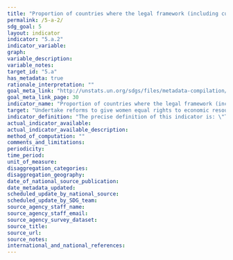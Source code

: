 ```yaml
---
title: "Proportion of countries where the legal framework (including customary law) guarantees women's equal rights to land ownership and/or control"
permalink: /5-a-2/
sdg_goal: 5
layout: indicator
indicator: "5.a.2"
indicator_variable: 
graph: 
variable_description: 
variable_notes: 
target_id: "5.a"
has_metadata: true
rationale_interpretation: ""
goal_meta_link: "http://unstats.un.org/sdgs/files/metadata-compilation/Metadata-Goal-5.pdf"
goal_meta_link_page: 30
indicator_name: "Proportion of countries where the legal framework (including customary law) guarantees women's equal rights to land ownership and/or control"
target: "Undertake reforms to give women equal rights to economic resources, as well as access to ownership and control over land and other forms of property, financial services, inheritance and natural resources, in accordance with national laws."
indicator_definition: "The precise definition of this indicator is: \"The legal framework includes special measures to guarantee women's equal rights to landownership and control\". The indicator monitors reforms that give women equal rights to economic resources, as well as access to ownership and control over land. More specifically, the indicator allows for monitoring progress towards gender equity through the adoption of women-specific measures to promote women's secure rights to land. The indicator has a scoring system from 0 to 4, which signals the stage in the policy/legal framework working towards legal reform, as follows: 	Score 0: Absence of the indicator in the legal framework 	Score 1: A policy is being developed 	Score 1.5: A policy is in place 	Score 2: A draft legislation is to be submitted for deliberations 	Score 3: The indicator appears in primary law 	Score 4: The indicator appears in multiple legal instruments N/A: Not applicable The indicator considers whether: 	National legal framework gives priority to women heads of household under land distribution and titling programmes; 	National legal framework establishes targeted government funds to increase women access to land; 	Joint titling of private property (or user rights) is compulsory in the registration process for husband and wife; The proposed indicator is supported by a number of international instruments, including: 	Maputo Protocol, Article 19(c): 	\"States Parties shall take all appropriate measures to [...] promote women's access to and control over productive resources such as land and guarantee their right to property\"; 	It is in line with the Voluntary Guidelines for Responsible Governance of Tenure of Land, Fisheries and Forests (VGGT). Namely: 		Principle 4 on Gender equality: \"Ensure the equal right of women and men to the enjoyment of all human rights, while acknowledging differences between women and men and taking specific measures aimed at accelerating de facto equality when necessary. States should ensure that women and girls have equal tenure rights and access to land, fisheries and forests independent of their civil and marital status.\"		Section 25.6: \"Special procedures should, where possible, provide the vulnerable, including widows and orphans, with secure access to land, fisheries and forests.\""
actual_indicator_available: 
actual_indicator_available_description: 
method_of_computation: ""
comments_and_limitations: 
periodicity: 
time_period: 
unit_of_measure: 
disaggregation_categories: 
disaggregation_geography: 
date_of_national_source_publication: 
date_metadata_updated: 
scheduled_update_by_national_source: 
scheduled_update_by_SDG_team: 
source_agency_staff_name: 
source_agency_staff_email: 
source_agency_survey_dataset: 
source_title: 
source_url: 
source_notes: 
international_and_national_references: 
---
```


